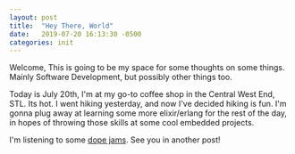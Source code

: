 ```yaml
---
layout: post
title:  "Hey There, World"
date:   2019-07-20 16:13:30 -0500
categories: init
---
```


Welcome, This is going to be my space for some thoughts on some things. Mainly Software Development, but possibly other things too.

Today is July 20th, I'm at my go-to coffee shop in the Central West End, STL. Its hot. I went hiking yesterday, and now I've decided hiking is fun.
I'm gonna plug away at learning some more elixir/erlang for the rest of the day, in hopes of throwing those skills at some cool embedded projects.

I'm listening to some [dope jams][dope-jams]. See you in another post!

[dope-jams]: https://www.youtube.com/watch?v=JQcp3UWQOmM
